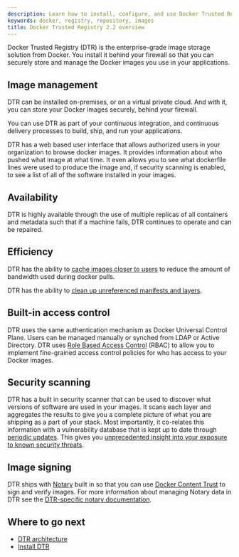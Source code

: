 ```yaml
---
description: Learn how to install, configure, and use Docker Trusted Registry.
keywords: docker, registry, repository, images
title: Docker Trusted Registry 2.2 overview
---
```

Docker Trusted Registry (DTR) is the enterprise-grade image storage solution from Docker. You install it behind your firewall so that you can securely store and manage the Docker images you use in your applications.

## Image management

DTR can be installed on-premises, or on a virtual private cloud. And with it, you can store your Docker images securely, behind your firewall.

You can use DTR as part of your continuous integration, and continuous delivery processes to build, ship, and run your applications.

DTR has a web based user interface that allows authorized users in your organization to browse docker images. It provides information about who pushed what image at what time. It even allows you to see what dockerfile lines were used to produce the image and, if security scanning is enabled, to see a list of all of the software installed in your images.

## Availability

DTR is highly available through the use of multiple replicas of all containers and metadata such that if a machine fails, DTR continues to operate and can be repaired.

## Efficiency

DTR has the ability to [cache images closer to users](https://docs.docker.com/datacenter/dtr/2.2/guides/admin/configure/deploy-caches/) to reduce the amount of bandwidth used during docker pulls.

DTR has the ability to [clean up unreferenced manifests and layers](https://docs.docker.com/datacenter/dtr/2.2/guides/admin/configure/garbage-collection/).

## Built-in access control

DTR uses the same authentication mechanism as Docker Universal Control Plane. Users can be managed manually or synched from LDAP or Active Directory. DTR uses [Role Based Access Control](admin/manage-users/index.md) (RBAC) to allow you to implement fine-grained access control policies for who has access to your Docker images.

## Security scanning

DTR has a built in security scanner that can be used to discover what versions of software are used in your images. It scans each layer and aggregates the results to give you a complete picture of what you are shipping as a part of your stack. Most importantly, it co-relates this information with a vulnerability database that is kept up to date through [periodic updates](admin/configure/set-up-vulnerability-scans.md). This gives you [unprecedented insight into your exposure to known security threats](user/manage-images/scan-images-for-vulnerabilities.md).

## Image signing

DTR ships with [Notary](/notary/getting_started.md) built in so that you can use [Docker Content Trust](/engine/security/trust/content_trust.md) to sign and verify images. For more information about managing Notary data in DTR see the [DTR-specific notary documentation](user/manage-images/manage-trusted-repositories.md).

## Where to go next

* [DTR architecture](architecture.md)
* [Install DTR](admin/install/index.md)
